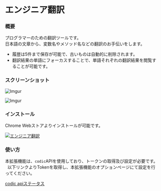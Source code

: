 # エンジニア翻訳

### 概要
プログラマーのための翻訳ツールです。  
日本語の文章から、変数名やメソッド名などの翻訳のお手伝いをします。

* 履歴は5件まで保存が可能で、古いものは自動的に削除されます。  
* 翻訳結果の単語にフォーカスすることで、単語それぞれの翻訳結果を閲覧することが可能です。

### スクリーンショット

![Imgur](http://i.imgur.com/oTefPBS.jpg)

![Imgur](http://i.imgur.com/udQqk5p.jpg)

### インストール

Chrome Webストアよりインストールが可能です。

[![エンジニア翻訳](https://developer.chrome.com/webstore/images/ChromeWebStore_Badge_v2_206x58.png)](https://chrome.google.com/webstore/detail/%E3%82%A8%E3%83%B3%E3%82%B8%E3%83%8B%E3%82%A2%E7%BF%BB%E8%A8%B3/fhfnmpgkjjmoehjfcmalkllgedlenlcm)

### 使い方

本拡張機能は、`codic`APIを使用しており、トークンの取得及び設定が必要です。  
以下リンクよりTokenを取得し、本拡張機能のオプションページにて設定を行ってください。  

[codic apiステータス](https://codic.jp/my/api_status)

